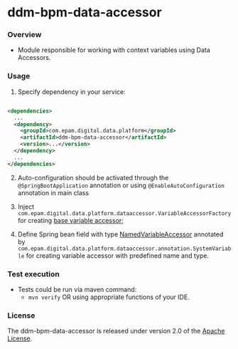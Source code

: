 # ddm-bpm-data-accessor

### Overview

* Module responsible for working with context variables using Data Accessors.

### Usage

1. Specify dependency in your service:

```xml

<dependencies>
  ...
  <dependency>
    <groupId>com.epam.digital.data.platform</groupId>
    <artifactId>ddm-bpm-data-accessor</artifactId>
    <version>...</version>
  </dependency>
  ...
</dependencies>
```

2. Auto-configuration should be activated through the `@SpringBootApplication` annotation or
   using `@EnableAutoConfiguration` annotation in main class

3. Inject `com.epam.digital.data.platform.dataaccessor.VariableAccessorFactory` for
   creating [base variable accessor](src/main/java/com/epam/digital/data/platform/dataaccessor/VariableAccessor.java);

4. Define Spring bean field with
   type [NamedVariableAccessor](src/main/java/com/epam/digital/data/platform/dataaccessor/named/NamedVariableAccessor.java)
   annotated by `com.epam.digital.data.platform.dataaccessor.annotation.SystemVariable` for creating
   variable accessor with predefined name and type.

### Test execution

* Tests could be run via maven command:
    * `mvn verify` OR using appropriate functions of your IDE.

### License

The ddm-bpm-data-accessor is released under version 2.0 of
the [Apache License](https://www.apache.org/licenses/LICENSE-2.0).